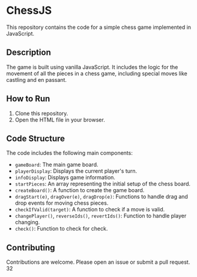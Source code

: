 # ChessJS

This repository contains the code for a simple chess game implemented in JavaScript.

## Description

The game is built using vanilla JavaScript. It includes the logic for the movement of all the pieces in a chess game, including special moves like castling and en passant.

## How to Run

1. Clone this repository.
2. Open the HTML file in your browser.

## Code Structure

The code includes the following main components:

- `gameBoard`: The main game board.
- `playerDisplay`: Displays the current player's turn.
- `infoDisplay`: Displays game information.
- `startPieces`: An array representing the initial setup of the chess board.
- `createBoard()`: A function to create the game board.
- `dragStart(e)`, `dragOver(e)`, `dragDrop(e)`: Functions to handle drag and drop events for moving chess pieces.
- `checkIfValid(target)`: A function to check if a move is valid.
- `changePlayer()`, `reverseIds()`, `revertIds()`: Function to handle player changing.
- `check()`: Function to check for check.

## Contributing

Contributions are welcome. Please open an issue or submit a pull request.
32
